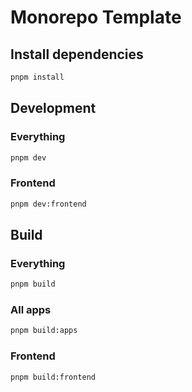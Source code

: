# Monorepo Template

## Install dependencies
```sh
pnpm install
```

## Development

### Everything
```sh
pnpm dev
```

### Frontend
```sh
pnpm dev:frontend
```


## Build

### Everything
```sh
pnpm build
```

### All apps
```sh
pnpm build:apps
```

### Frontend
```sh
pnpm build:frontend
```

